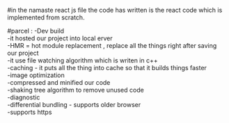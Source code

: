 #in the namaste react js file the code has written is the react code which is implemented from scratch.

#parcel :
  -Dev build <br>
  -it hosted our project into local erver <br>
  -HMR = hot module replacement , replace all the things right after saving our project <br>
  -it use file watching algorithm which is writen in c++ <br>
  -caching - it puts all the thing into cache so that it builds things faster <br>
  -image optimization <br>
  -compressed and minified our code <br>
  -shaking tree algorithm to remove unused code <br>
  -diagnostic <br>
  -differential bundling - supports older browser <br>
  -supports https <br>
  
